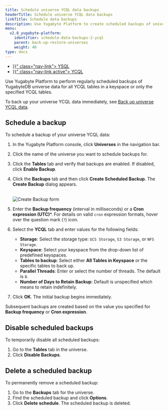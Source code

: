 ```yaml
---
title: Schedule universe YCQL data backups
headerTitle: Schedule universe YCQL data backups
linkTitle: Schedule data backups
description: Use Yugabyte Platform to create scheduled backups of universe YCQL data.
menu:
  v2.8_yugabyte-platform:
    identifier: schedule-data-backups-2-ycql
    parent: back-up-restore-universes
    weight: 40
type: docs
---
```


<ul class="nav nav-tabs-alt nav-tabs-yb">

  <li >
    <a href="{{< relref "./ysql.md" >}}" class="nav-link">
      <i class="icon-postgres" aria-hidden="true"></i>
      YSQL
    </a>
  </li>

  <li >
    <a href="{{< relref "./ycql.md" >}}" class="nav-link active">
      <i class="icon-cassandra" aria-hidden="true"></i>
      YCQL
    </a>
  </li>

</ul>

Use Yugabyte Platform to perform regularly scheduled backups of YugabyteDB universe data for all YCQL tables in a keyspace or only the specified YCQL tables.

To back up your universe YCQL data immediately, see [Back up universe YCQL data](../../back-up-universe-data/ycql).

## Schedule a backup

To schedule a backup of your universe YCQL data:

1. In the Yugabyte Platform console, click **Universes** in the navigation bar.
2. Click the name of the universe you want to schedule backups for.
3. Click the **Tables** tab and verify that backups are enabled. If disabled, click **Enable Backup**.
4. Click the **Backups** tab and then click **Create Scheduled Backup**. The **Create Backup** dialog appears.
    <br/>
    <br/>

    ![Create Backup form](/images/yp/scheduled-backup-ycql.png)

5. Enter the **Backup frequency** (interval in milliseconds) or a **Cron expression (UTC)***. For details on valid `cron` expression formats, hover over the question mark (`?`) icon.

6. Select the **YCQL** tab and enter values for the following fields:

    - **Storage**: Select the storage type: `GCS Storage`, `S3 Storage`, or `NFS Storage`.
    - **Keyspace**: Select your keyspace from the drop-down list of predefined keyspaces.
    - **Tables to backup**: Select either **All Tables in Keyspace** or the specific tables to back up.
    - **Parallel Threads**: Enter or select the number of threads. The default is `8`.
    - **Number of Days to Retain Backup**: Default is unspecified which means to retain indefinitely.

7. Click **OK**. The initial backup begins immediately.

Subsequent backups are created based on the value you specified for **Backup frequency** or **Cron expression**.

## Disable scheduled backups

To temporarily disable all scheduled backups:

1. Go to the **Tables** tab in the universe.
2. Click **Disable Backups**.

## Delete a scheduled backup

To permanently remove a scheduled backup:

1. Go to the **Backups** tab for the universe.
2. Find the scheduled backup and click **Options**.
3. Click **Delete schedule**. The scheduled backup is deleted.
